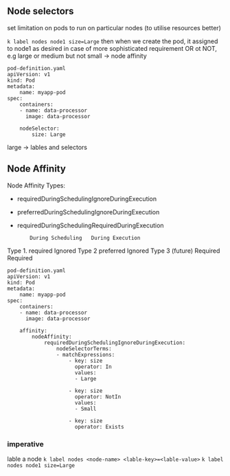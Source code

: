 ## Node selectors
set limitation on pods to run on particular nodes (to utilise resources better)

`k label nodes node1 size=Large`
then when we create the pod, it assigned to node1 as desired
in case of more sophisticated requirement OR ot NOT, e.g large or medium but not small -> node affinity

```angular2html
pod-definition.yaml
apiVersion: v1
kind: Pod
metadata:
	name: myapp-pod
spec:
	containers:
	- name: data-processor
	  image: data-processor

	nodeSelector:
		size: Large
```
large -> lables and selectors


## Node Affinity

Node Affinity Types:

- requiredDuringSchedulingIgnoreDuringExecution
- preferredDuringSchedulingIgnoreDuringExecution
- requiredDuringSchedulingRequiredDuringExecution



          During Scheduling   During Execution
Type 1.    required           Ignored
Type 2     preferred          Ignored
Type 3 (future) Required      Required

```angular2html
pod-definition.yaml
apiVersion: v1
kind: Pod
metadata:
	name: myapp-pod
spec:
	containers:
	- name: data-processor
	  image: data-processor

	affinity:
		nodeAffinity:
			requiredDuringSchedulingIgnoreDuringExecution:
				nodeSelectorTerms:
				- matchExpressions:
					- key: size
					  operator: In
					  values:
					  - Large

					- key: size
					  operator: NotIn
					  values:
					  - Small

					- key: size
					  operator: Exists
```


### imperative


lable a node
`k label nodes <node-name> <lable-key>=<lable-value>`
`k label nodes node1 size=Large`
